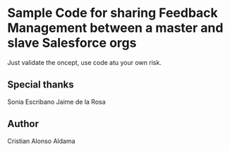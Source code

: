 # Sample Code for sharing Feedback Management between a master and slave Salesforce orgs

Just validate the oncept, use code atu your own risk.

## Special thanks
Sonia Escribano
Jaime de la Rosa

## Author
Cristian Alonso Aldama
